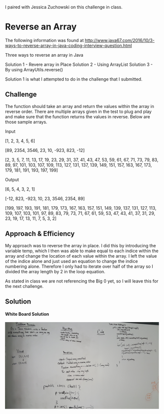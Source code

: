 I paired with Jessica Zuchowski on this challenge in class.

# Reverse an Array

The following information was found at http://www.java67.com/2016/10/3-ways-to-reverse-array-in-java-coding-interview-question.html

Three ways to reverse an array in Java

Solution 1 - Revere array in Place
Solution 2 - Using ArrayList
Solution 3 - By using ArrayUtils.reverse()

Solution 1 is what I attempted to do in the challenge that I submitted.

## Challenge
The function should take an array and return the values within the array in reverse order. There are multiple arrays given in the test to plug and play and make sure that the function returns the values in reverse. Below are those sample arrays.

Input

[1, 2, 3, 4, 5, 6]	

[89, 2354, 3546, 23, 10, -923, 823, -12]

[2, 3, 5, 7, 11, 13, 17, 19, 23, 29, 31, 37, 41, 43, 47, 53, 59, 61, 67, 71, 73, 79, 83, 89, 97, 101, 103, 107, 109, 113, 127, 131, 137, 139, 149, 151, 157, 163, 167, 173, 179, 181, 191, 193, 197, 199]	

Output

[6, 5, 4, 3, 2, 1]

[-12, 823, -923, 10, 23, 3546, 2354, 89]

[199, 197, 193, 191, 181, 179, 173, 167, 163, 157, 151, 149, 139, 137, 131, 127, 113, 109, 107, 103, 101, 97, 89, 83, 79, 73, 71, 67, 61, 59, 53, 47, 43, 41, 37, 31, 29, 23, 19, 17, 13, 11, 7, 5, 3, 2]



## Approach & Efficiency
My approach was to reverse the array in place. I did this by introducing the variable temp, which I then was able to make equal to each indice within the array and change the location of each value within the array. I left the value of the indice alone and just used an equation to change the indice numbering alone. Therefore I only had to iterate over half of the array so I divided the array length by 2 in the loop equation.

As stated in class we are not referencing the Big 0 yet, so I will leave this for the next challenge.

## Solution
#### White Board Solution
![White Board Image](../assets/array_reverse.jpg)

